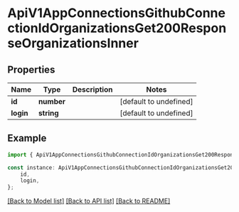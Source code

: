 # ApiV1AppConnectionsGithubConnectionIdOrganizationsGet200ResponseOrganizationsInner


## Properties

Name | Type | Description | Notes
------------ | ------------- | ------------- | -------------
**id** | **number** |  | [default to undefined]
**login** | **string** |  | [default to undefined]

## Example

```typescript
import { ApiV1AppConnectionsGithubConnectionIdOrganizationsGet200ResponseOrganizationsInner } from './api';

const instance: ApiV1AppConnectionsGithubConnectionIdOrganizationsGet200ResponseOrganizationsInner = {
    id,
    login,
};
```

[[Back to Model list]](../README.md#documentation-for-models) [[Back to API list]](../README.md#documentation-for-api-endpoints) [[Back to README]](../README.md)
